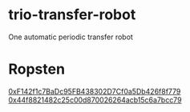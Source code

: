 # trio-transfer-robot
One automatic periodic transfer robot

# Ropsten
[0xF142f1c7BaDc95FB438302D7Cf0a5Db426f8f779](https://ropsten.etherscan.io/address/0xf142f1c7badc95fb438302d7cf0a5db426f8f779)
[0x44f8821482c25c00d870026264acb15c6a7bcc79](https://ropsten.etherscan.io/address/0x44f8821482c25c00d870026264acb15c6a7bcc79)
